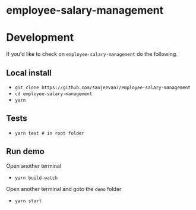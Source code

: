 # employee-salary-management

# Development

If you'd like to check on `employee-salary-management` do the following.

## Local install

- `git clone https://github.com/sanjeevan7/employee-salary-management`
- `cd employee-salary-management`
- `yarn`

## Tests

- `yarn test # in root folder`

## Run demo

Open another terminal

- `yarn build-watch`

Open another terminal and goto the `demo` folder

- `yarn start`
